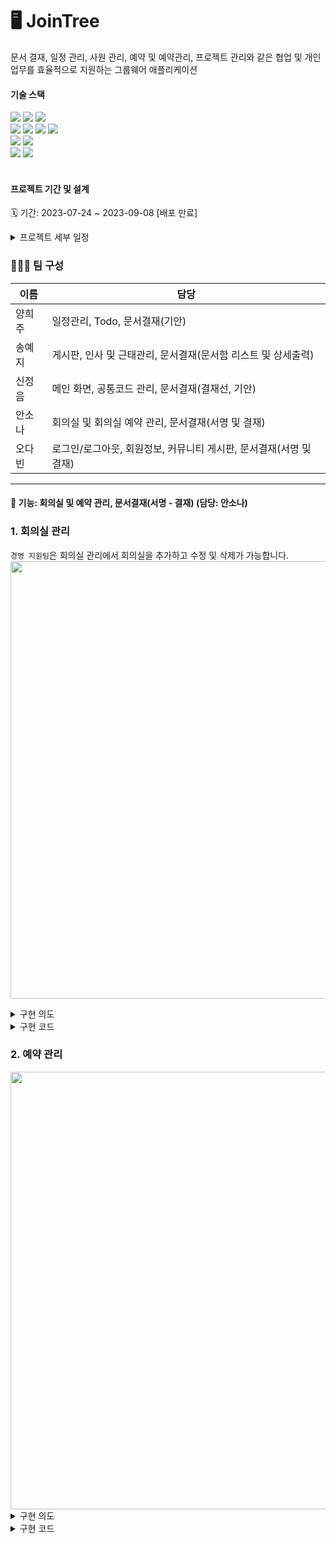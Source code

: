 # 🖥️ JoinTree
문서 결재, 일정 관리, 사원 관리, 예약 및 예약관리, 프로젝트 관리와 같은 협업 및 개인 업무를 효율적으로 지원하는 그룹웨어 애플리케이션
<br>

#### 기술 스택
<div align=left> 
  <img src="https://img.shields.io/badge/java 17-007396?style=for-the-badge&logo=java&logoColor=white"> 
  <img src="https://img.shields.io/badge/spring boot-6DB33F?style=for-the-badge&logo=springboot&logoColor=white"> 
  <img src="https://img.shields.io/badge/mybatis-ED8B00?style=for-the-badge&logo=mybatis&logoColor=white"> </div>

<div align=left> 
  <img src="https://img.shields.io/badge/html-E34F26?style=for-the-badge&logo=html5&logoColor=white"> 
  <img src="https://img.shields.io/badge/css-1572B6?style=for-the-badge&logo=css3&logoColor=white"> 
  <img src="https://img.shields.io/badge/javascript-F7DF1E?style=for-the-badge&logo=javascript&logoColor=white"> 
  <img src="https://img.shields.io/badge/jsp-007396?style=for-the-badge&logo=jsp&logoColor=white"> </div>

<div align=left>
  <img src="https://img.shields.io/badge/mariaDB-4479A1?style=for-the-badge&logo=mariaDB&logoColor=white"> 
  <img src="https://img.shields.io/badge/heidi sql-4479A1?style=for-the-badge&logo=heidisql&logoColor=white"> </div>

<div align=left> 
  <img src="https://img.shields.io/badge/spring tool suite4-6DB33F?style=for-the-badge&logo=spring&logoColor=white"> 
  <img src="https://img.shields.io/badge/git-000000?style=for-the-badge&logo=git&logoColor=white"> </div>
<br>

#### 프로젝트 기간 및 설계
🗓️ 기간: 2023-07-24 ~ 2023-09-08 [배포 만료]

<details>
<summary> 프로젝트 세부 일정 </summary>
  <img src=https://github.com/user-attachments/assets/42cc741a-92a6-4ff4-a4c9-8943b0a1cbca>
</details>

### 👩🏻‍💻 팀 구성

| 이름  | 담당                                    |
|-----|-----------------------------------------|
| 양희주 | 일정관리, Todo, 문서결재(기안) |
| 송예지 | 게시판, 인사 및 근태관리, 문서결재(문서함 리스트 및 상세출력)  |
| 신정음 | 메인 화면, 공통코드 관리, 문서결재(결재선, 기안)|
| 안소나 | 회의실 및 회의실 예약 관리, 문서결재(서명 및 결재) |
| 오다빈 | 로그인/로그아웃, 회원정보, 커뮤니티 게시판, 문서결재(서명 및 결재)|

---

#### 📃 기능: 회의실 및 예약 관리, 문서결재(서명 - 결재) (담당: 안소나)

### 1. 회의실 관리
`경영 지원팀`은 회의실 관리에서 회의실을 추가하고 수정 및 삭제가 가능합니다.
<img src=https://github.com/user-attachments/assets/67a6dce1-ae00-4386-a407-52986a27133a width="700">
<details>
  <summary>구현 의도</summary>
  회의실 생성: 회의실명에 대한 중복 검사를 실행하며, 사용자에게 직관적인 UI를 제공하기 위해 회의실 사진을 첨부할 수 있도록 구현했습니다. <br>
  사진을 추가하지 않은 경우, 기본 이미지가 표시됩니다.<br><br>
  회의실 수정: JavaScript - Ajax를 활용하여 서버로부터 회의실 정보를 가져옵니다. 사용자가 선택한 회의실의 이름을 저장하는 변수를 추가하여, 기존 회의실 이름은 중복 검사 예외처리를 하도록 구현하였습니다.
</details>
<details>
    <summary>구현 코드</summary>
    <div>
        <a href="https://github.com/sonaanweb/JoinTree/blob/main/JoinTree/src/main/webapp/resource/js/equipment/meetRoomList.js" target="_blank">회의실 리스트 js </a></br>
        <a href="https://github.com/sonaanweb/JoinTree/blob/main/JoinTree/src/main/java/com/goodee/JoinTree/service/MeetRoomService.java" target="_blank">회의실 Service </a></br>
        <a href="https://github.com/sonaanweb/JoinTree/blob/main/JoinTree/src/main/java/com/goodee/JoinTree/mapper/MeetRoomMapper.xml" target="_blank">회의실 xml </a></br>
        <a href="https://github.com/sonaanweb/JoinTree/blob/main/JoinTree/src/main/java/com/goodee/JoinTree/controller/MeetRoomController.java" target="_blank">회의실 Controller</a></br>
    </div>
</details>

### 2. 예약 관리
<img src=https://github.com/user-attachments/assets/68647a02-ec49-4886-a2ac-74796f2f998b width="700">
<details>
  <summary>구현 의도</summary>
  공통 회의실 예약: fullCalendar, moment.js, sweetAlert2 라이브러리 추가로 사용자 예약 환경을 개선하였습니다.<br>
  이 때 30분 시간 단위로 `예약 시작, 종료 시간`을 설정하고, 이미 예약됐거나 지난 시간에는 예약할 수 없도록 비활성화처리 하였습니다.<br><br>
  예약 관리: @Scheduled 메서드와 LocalDateTime 클래스를 활용하여 예약상태(예약 완료→사용 완료) 자동 변경이 되도록 구현하였습니다. (사용 완료 시 예약취소 불가능)<br><br>
  예약 조회: 예약자, 예약 상태, 예약 날짜 비동기 검색 기능 구현
</details>
<details>
    <summary>구현 코드</summary>
    <div>
        <a href="https://github.com/sonaanweb/JoinTree/blob/main/JoinTree/src/main/java/com/goodee/JoinTree/controller/MeetReservController.java" target="_blank">예약 controller </a></br>
        <a href="https://github.com/sonaanweb/JoinTree/blob/main/JoinTree/src/main/java/com/goodee/JoinTree/mapper/MeetRoomReservMapper.xml" target="_blank">예약 xml </a></br>
        <a href="https://github.com/sonaanweb/JoinTree/tree/main/JoinTree/src/main/webapp/WEB-INF/view/reservation" target="_blank">예약 관련 js 패키지 </a></br>
        <a href="https://github.com/sonaanweb/JoinTree/blob/main/JoinTree/src/main/java/com/goodee/JoinTree/service/MeetRoomReservService.java" target="_blank">예약 service</a></br>
    </div>
</details>
